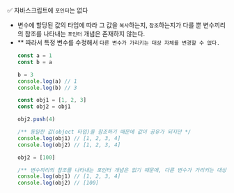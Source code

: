 ✅ 자바스크립트에 `포인터`는 없다

* 변수에 할당된 값의 타입에 따라 그 값을 `복사`하는지, `참조`하는지가 다를 뿐 변수끼리의 참조를 나타내는 `포인터` 개념은 존재하지 않는다.
* ** 따라서 특정 변수를 수정해서 `다른 변수가 가리키는 대상 자체를 변경할 수 없다.`
  ```javascript
  const a = 1
  const b = a

  b = 3
  console.log(a) // 1
  console.log(b) // 3

  const obj1 = [1, 2, 3]
  const obj2 = obj1

  obj2.push(4)

  /** 동일한 값(object 타입)을 참조하기 때문에 값이 공유가 되지만 */
  console.log(obj1) // [1, 2, 3, 4]
  console.log(obj2) // [1, 2, 3, 4]

  obj2 = [100]

  /** 변수끼리의 참조를 나타내는 포인터 개념은 없기 때문에, 다른 변수가 가리키는 대상 자체를 변경할 수 없다. */
  console.log(obj1) // [1, 2, 3, 4]
  console.log(obj2) // [100]
  ```